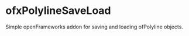 ofxPolylineSaveLoad
===================

Simple openFrameworks addon for saving and loading ofPolyline objects.
